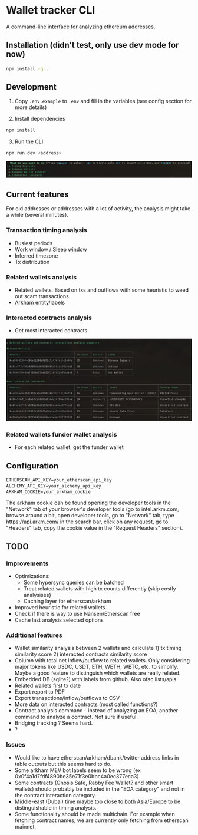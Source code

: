 # Wallet tracker CLI

A command-line interface for analyzing ethereum addresses.

## Installation (didn't test, only use dev mode for now)

```bash
npm install -g .
```

## Development

1. Copy `.env.example` to `.env` and fill in the variables (see config section for more details)

2. Install dependencies

```bash
npm install
```

3. Run the CLI

```bash
npm run dev <address>
```

![Main screen](./assets/command.png)

## Current features

For old addresses or addresses with a lot of activity, the analysis might take a while (several minutes).

### Transaction timing analysis

* Busiest periods
* Work window / Sleep window
* Inferred timezone
* Tx distribution

### Related wallets analysis

* Related wallets. Based on txs and outflows with some heuristic to weed out scam transactions. 
* Arkham entity/labels

### Interacted contracts analysis

* Get most interacted contracts

![Related wallets](./assets/related-wallets.png)

### Related wallets funder wallet analysis

* For each related wallet, get the funder wallet


## Configuration

<!-- Create a `.env` file in your home directory with the following variables: -->

```env
ETHERSCAN_API_KEY=your_etherscan_api_key
ALCHEMY_API_KEY=your_alchemy_api_key
ARKHAM_COOKIE=your_arkham_cookie
```

The arkham cookie can be found opening the developer tools in the "Network" tab of your browser's developer tools (go to intel.arkm.com, browse around a bit, open developer tools, go to "Network" tab, type https://api.arkm.com/ in the search bar, click on any request, go to "Headers" tab, copy the cookie value in the "Request Headers" section).

## TODO

### Improvements
- Optimizations:
  - Some hypersync queries can be batched
  - Treat related wallets with high tx counts differently (skip costly analysises)
  - Caching layer for etherscan/arkham
- Improved heuristic for related wallets. 
- Check if there is way to use Nansen/Etherscan free
- Cache last analysis selected options 

### Additional features
- Wallet similarity analysis between 2 wallets and calculate 1) tx timing similarity score 2) interacted contracts similarity score
- Column with total net inflow/outflow to related wallets. Only considering major tokens like USDC, USDT, ETH, WETH, WBTC, etc. to simplify. Maybe a good feature to distinguish which wallets are really related.
- Embedded DB (sqlite?) with labels from github. Also ofac lists/apis.
- Related wallets first tx date
- Export report to PDF
- Export transactions/inflow/outflows to CSV
- More data on interacted contracts (most called functions?)
- Contract analysis command - instead of analyzing an EOA, another command to analyze a contract. Not sure if useful.
- Bridging tracking ? Seems hard.
- ?

### Issues
 - Would like to have etherscan/arkham/dbank/twitter address links in table outputs but this seems hard to do.
 - Some arkham MEV bot labels seem to be wrong (ex 0x0f4a1d7fdf4890be35e71f3e0bbc4a0ec377eca3)
 - Some contracts (Gnosis Safe, Rabby Fee Wallet? and other smart wallets) should probably be included in the "EOA category" and not in the contract interaction category.
 - Middle-east (Dubai) time maybe too close to both Asia/Europe to be distinguishable in timing analysis.
 - Some functionality should be made multichain. For example when fetching contract names, we are currently only fetching from etherscan mainnet.